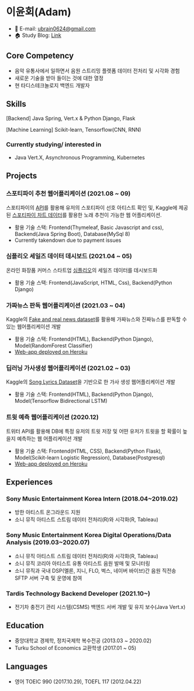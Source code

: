 # 이윤회(Adam)
* 📧 E-mail: ubrain0624@gmail.com
* 🏠 Study Blog:  [Link](https://ubrain0624.medium.com/)



## Core Competency
* 음악 유통사에서 일하면서 음원 스트리밍 플렛폼 데이터 전처리 및 시각화 경험
* 새로운 기술을 받아 들이는 것에 대한 열정
*  현 타디스테크놀로지 백엔드 개발자



## Skills
[Backend] Java Spring, Vert.x & Python Django, Flask

[Machine Learning] Scikit-learn, Tensorflow(CNN, RNN)

### Currently studying/ interested in
* Java Vert.X, Asynchronous Programming, Kubernetes



## Projects
### 스포티파이 추천 웹어플리케이션 (2021.08 ~ 09)
스포티파이의 [API](https://developer.spotify.com/documentation/web-api/)를 활용해 유저의 스포티파이 선호 아티스트 확인 및, Kaggle에 제공 된 [스포티파이 차트 데이터](https://www.kaggle.com/sashankpillai/spotify-top-200-charts-20202021)를 활용한 노래 추천이 가능한 웹 어플리케이션.
* 활용 기술 스택: Frontend(Thymeleaf, Basic Javascript and css), Backend(Java Spring Boot), Database(MySql 8)
* Currently takendown due to payment issues

### 심플리오 세일즈 데이터 데시보드 (2021.04 ~ 05)
온라인 화장품 커머스 스타트업 [심플리오](https://www.simplyo.com/)의 세일즈 데이터를 데시보드화
* 활용 기술 스택: Frontend(JavaScript, HTML, Css), Backend(Python Django)

### 가짜뉴스 판독 웹어플리케이션 (2021.03 ~ 04)
Kaggle의 [Fake and real news dataset](https://www.kaggle.com/clmentbisaillon/fake-and-real-news-dataset)를 활용해 가짜뉴스와 진짜뉴스를 판독할 수 있는 웹어플리케이션 개발
* 활용 기술 스택: Frontend(HTML), Backend(Python Django), Model(RandomForest Classifier)
* [Web-app deployed on Heroku](https://check-if-news-is-fake.herokuapp.com/)

### 딥러닝 가사생성 웹어플리케이션 (2021.02 ~ 03)
Kaggle의 [Song Lyrics Dataset](https://www.kaggle.com/deepshah16/song-lyrics-dataset)을 기반으로 한 가사 생성 웹어플리케이션 개발
* 활용 기술 스택: Frontend(HTML), Backend(Python Django), Model(Tensorflow Bidirectional LSTM)

### 트윗 예측 웹어플리케이션 (2020.12)
트위터 API를 활용해 DB에 특정 유저의 트윗 저장 및 어떤 유저가 트윗을 할 확률이 높을지 예측하는 웹 어플리케이션 개발
* 활용 기술 스택: Frontend(HTML, CSS), Backend(Python Flask), Model(Scikit-learn Logistic Regression), Database(Postgresql)
* [Web-app deployed on Heroku](https://tweetcomparison.herokuapp.com/)



## Experiences
### Sony Music Entertainment Korea Intern (2018.04~2019.02)
* 방한 아티스트 온그라운드 지원
* 소니 뮤직 아티스트 스트림 데이터 전처리(R)와 시각화(R, Tableau)

### Sony Music Entertainment Korea Digital Operations/Data Analysis (2019.03~2020.07)
* 소니 뮤직 아티스트 스트림 데이터 전처리(R)와 시각화(R, Tableau)
* 소니 뮤직 코리아 아티스트 유통 아티스트 음원 발매 및 모니터링
* 소니 뮤직과 국내 DSP(멜론, 지니, FLO, 벅스, 네이버 바이브)간 음원 직전송 SFTP 서버 구축 및 운영에 참여

### Tardis Technology Backend Developer (2021.10~)
* 전기차 충전기 관리 시스템(CSMS) 백엔드 서버 개발 및 유지 보수(Java Vert.x)

## Education
* 중앙대학교 경제학, 정치국제학 복수전공 (2013.03 ~ 2020.02)
* Turku School of Economics 교환학생 (2017.01 ~ 05)



## Languages
* 영어 TOEIC 990 (2017.10.29), TOEFL 117 (2012.04.22)
